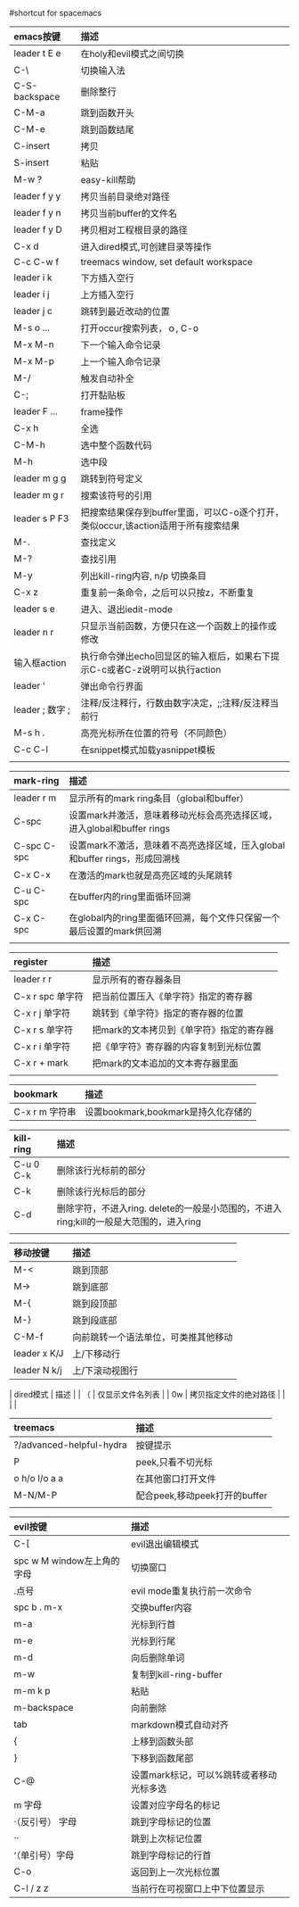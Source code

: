 #shortcut for spacemacs

| emacs按键       | 描述                                                                              |
|:----------------|:----------------------------------------------------------------------------------|
| leader t E e    | 在holy和evil模式之间切换                                                          |
| C-\             | 切换输入法                                                                        |
| C-S-backspace   | 删除整行                                                                          |
| C-M-a           | 跳到函数开头                                                                      |
| C-M-e           | 跳到函数结尾                                                                      |
| C-insert        | 拷贝                                                                              |
| S-insert        | 粘贴                                                                              |
| M-w ?           | easy-kill帮助                                                                     |
| leader f y y    | 拷贝当前目录绝对路径                                                              |
| leader f y n    | 拷贝当前buffer的文件名                                                            |
| leader f y D    | 拷贝相对工程根目录的路径                                                          |
| C-x d           | 进入dired模式,可创建目录等操作                                                    |
| C-c C-w f       | treemacs window, set default workspace                                            |
| leader i k      | 下方插入空行                                                                      |
| leader i j      | 上方插入空行                                                                      |
| leader j c      | 跳转到最近改动的位置                                                              |
| M-s o ...       | 打开occur搜索列表，ｏ, C-o                                                        |
| M-x M-n         | 下一个输入命令记录                                                                |
| M-x M-p         | 上一个输入命令记录                                                                |
| M-/             | 触发自动补全                                                                      |
| C-;             | 打开黏贴板                                                                        |
| leader F ...    | frame操作                                                                         |
| C-x h           | 全选                                                                              |
| C-M-h           | 选中整个函数代码                                                                  |
| M-h             | 选中段                                                                            |
| leader m g g    | 跳转到符号定义                                                                    |
| leader m g r    | 搜索该符号的引用                                                                  |
| leader s P F3   | 把搜索结果保存到buffer里面，可以C-o逐个打开，类似occur,该action适用于所有搜索结果 |
| M-.             | 查找定义                                                                          |
| M-?             | 查找引用                                                                          |
| M-y             | 列出kill-ring内容, n/p 切换条目                                                   |
| C-x z           | 重复前一条命令，之后可以只按z，不断重复                                           |
| leader s e      | 进入、退出iedit-mode                                                              |
| leader n r      | 只显示当前函数，方便只在这一个函数上的操作或修改                                  |
| 输入框action    | 执行命令弹出echo回显区的输入框后，如果右下提示C-c或者C-z说明可以执行action        |
| leader '        | 弹出命令行界面                                                                    |
| leader ; 数字 ; | 注释/反注释行，行数由数字决定，;;注释/反注释当前行                                |
| M-s h .         | 高亮光标所在位置的符号（不同颜色）                                                |
| C-c C-l         | 在snippet模式加载yasnippet模板                                                                 |
|                 |                                                                                   |

| mark-ring   | 描述                                                                       |
| :---        | :---                                                                       |
| leader r m  | 显示所有的mark ring条目（global和buffer）                                  |
| C-spc       | 设置mark并激活，意味着移动光标会高亮选择区域，进入global和buffer rings     |
| C-spc C-spc | 设置mark不激活，意味着不高亮选择区域，压入global和buffer rings，形成回溯栈 |
| C-x C-x     | 在激活的mark也就是高亮区域的头尾跳转                                       |
| C-u C-spc   | 在buffer内的ring里面循环回溯                                               |
| C-x C-spc   | 在global内的ring里面循环回溯，每个文件只保留一个最后设置的mark供回溯       |
|             |                                                                            |

| register         | 描述                                     |
| :---             | :---                                     |
| leader r r       | 显示所有的寄存器条目                     |
| C-x r spc 单字符 | 把当前位置压入《单字符》指定的寄存器     |
| C-x r j 单字符   | 跳转到《单字符》指定的寄存器的位置       |
| C-x r s 单字符   | 把mark的文本拷贝到《单字符》指定的寄存器 |
| C-x r i 单字符   | 把《单字符》寄存器的内容复制到光标位置   |
| C-x r + mark     | 把mark的文本追加的文本寄存器里面         |
|                  |                            |

| bookmark       | 描述 |
| :---           | :--- |
| C-x r m 字符串 | 设置bookmark,bookmark是持久化存储的     |

| kill-ring | 描述                                                                                    |
| :---      | :---                                                                                    |
| C-u 0 C-k | 删除该行光标前的部分                                                                    |
| C-k       | 删除该行光标后的部分                                                                    |
| C-d       | 删除字符，不进入ring. delete的一般是小范围的，不进入ring;kill的一般是大范围的，进入ring |
|           |                                                          |

| 移动按键     | 描述                                 |
|:-------------|:-------------------------------------|
| M-<          | 跳到顶部                             |
| M->          | 跳到底部                             |
| M-{          | 跳到段顶部                           |
| M-}          | 跳到段底部                           |
| C-M-f        | 向前跳转一个语法单位，可类推其他移动 |
| leader x K/J | 上/下移动行                          |
| leader N k/j | 上/下滚动视图行                                     |

| dired模式 | 描述                   |
| （        | 仅显示文件名列表       |
| 0w        | 拷贝指定文件的绝对路径 |
|           |                        |

| treemacs                 | 描述                          |
|:-------------------------|:------------------------------|
| ?/advanced-helpful-hydra | 按键提示                      |
| P                        | peek,只看不切光标             |
| o h/o l/o a a            | 在其他窗口打开文件            |
| M-N/M-P                  | 配合peek,移动peek打开的buffer |
|                          |                               |

| evil按键                   | 描述                                    |
|:---------------------------|:----------------------------------------|
| C-[                        | evil退出编辑模式                        |
| spc w M window左上角的字母 | 切换窗口                                |
| .点号                      | evil mode重复执行前一次命令             |
| spc b . m-x                | 交换buffer内容                          |
| m-a                        | 光标到行首                              |
| m-e                        | 光标到行尾                              |
| m-d                        | 向后删除单词                            |
| m-w                        | 复制到kill-ring-buffer                  |
| m-m k p                    | 粘贴                                    |
| m-backspace                | 向前删除                                |
| tab                        | markdown模式自动对齐                    |
| {                          | 上移到函数头部                          |
| }                          | 下移到函数尾部                          |
| C-@                        | 设置mark标记，可以%跳转或者移动光标多选 |
| m 字母                     | 设置对应字母名的标记                    |
| ·（反引号） 字母           | 跳到字母标记的位置                      |
| ··                         | 跳到上次标记位置                        |
| ‘（单引号）字母           | 跳到字母标记的行首                      |
| C-o                        | 返回到上一次光标位置                    |
| C-l / z z                  | 当前行在可视窗口上中下位置显示          |
